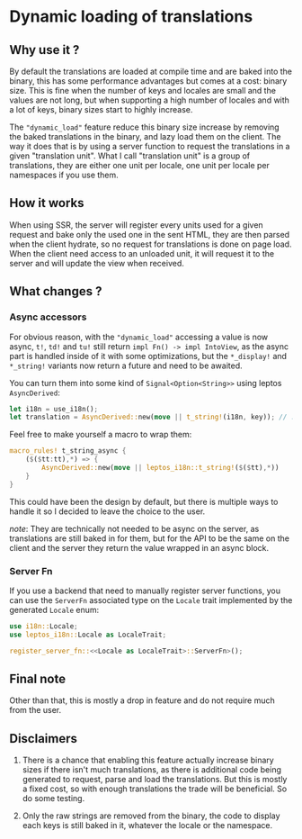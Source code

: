 # Dynamic loading of translations

## Why use it ?

By default the translations are loaded at compile time and are baked into the binary,
this has some performance advantages but comes at a cost: binary size.
This is fine when the number of keys and locales are small and the values are not long,
but when supporting a high number of locales and with a lot of keys, binary sizes start to highly increase.

The `"dynamic_load"` feature reduce this binary size increase by removing the baked translations in the binary, and lazy load them on the client.
The way it does that is by using a server function to request the translations in a given "translation unit".
What I call "translation unit" is a group of translations, they are either one unit per locale, one unit per locale per namespaces if you use them.

## How it works

When using SSR, the server will register every units used for a given request and bake only the used one in the sent HTML,
they are then parsed when the client hydrate, so no request for translations is done on page load.
When the client need access to an unloaded unit, it will request it to the server and will update the view when received.

## What changes ?

### Async accessors

For obvious reason, with the `"dynamic_load"` accessing a value is now async, `t!`, `td!` and `tu!` still return `impl Fn() -> impl IntoView`, as the async part is handled inside of it with some optimizations, but the `*_display!` and `*_string!` variants now return a future and need to be awaited.

You can turn them into some kind of `Signal<Option<String>>` using leptos `AsyncDerived`:

```rust
let i18n = use_i18n();
let translation = AsyncDerived::new(move || t_string!(i18n, key)); // .get() will return an `Option<&'static str>`
```

Feel free to make yourself a macro to wrap them:

```rust
macro_rules! t_string_async {
    ($($tt:tt),*) => {
        AsyncDerived::new(move || leptos_i18n::t_string!($($tt),*))
    }
}
```

This could have been the design by default, but there is multiple ways to handle it so I decided to leave the choice to the user.

_note_: They are technically not needed to be async on the server, as translations are still baked in for them,
but for the API to be the same on the client and the server they return the value wrapped in an async block.

### Server Fn

If you use a backend that need to manually register server functions,
you can use the `ServerFn` associated type on the `Locale` trait implemented by the generated `Locale` enum:

```rust
use i18n::Locale;
use leptos_i18n::Locale as LocaleTrait;

register_server_fn::<<Locale as LocaleTrait>::ServerFn>();
```

## Final note

Other than that, this is mostly a drop in feature and do not require much from the user.

## Disclaimers

1.  There is a chance that enabling this feature actually increase binary sizes if there isn't much translations,
    as there is additional code being generated to request, parse and load the translations. But this is mostly a fixed cost,
    so with enough translations the trade will be beneficial. So do some testing.

2.  Only the raw strings are removed from the binary, the code to display each keys is still baked in it, whatever the locale or the namespace.
